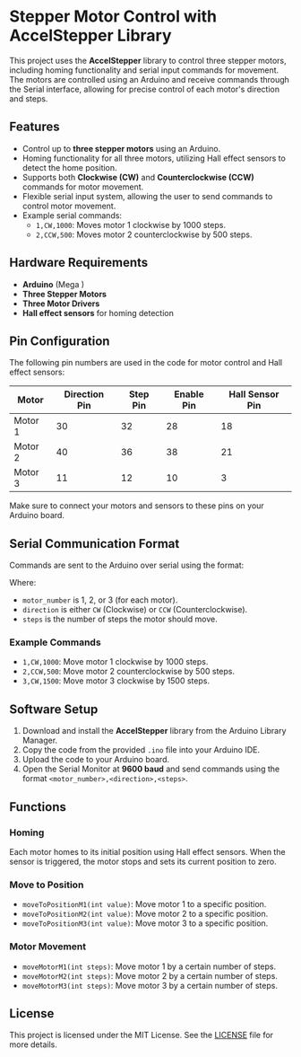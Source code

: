 # Stepper Motor Control with AccelStepper Library

This project uses the **AccelStepper** library to control three stepper motors, including homing functionality and serial input commands for movement. The motors are controlled using an Arduino and receive commands through the Serial interface, allowing for precise control of each motor's direction and steps.

## Features

- Control up to **three stepper motors** using an Arduino.
- Homing functionality for all three motors, utilizing Hall effect sensors to detect the home position.
- Supports both **Clockwise (CW)** and **Counterclockwise (CCW)** commands for motor movement.
- Flexible serial input system, allowing the user to send commands to control motor movement.
- Example serial commands:
  - `1,CW,1000`: Moves motor 1 clockwise by 1000 steps.
  - `2,CCW,500`: Moves motor 2 counterclockwise by 500 steps.

## Hardware Requirements

- **Arduino** (Mega )
- **Three Stepper Motors**
- **Three Motor Drivers** 
- **Hall effect sensors** for homing detection
  
## Pin Configuration

The following pin numbers are used in the code for motor control and Hall effect sensors:

| Motor  | Direction Pin | Step Pin | Enable Pin | Hall Sensor Pin |
|--------|---------------|----------|------------|-----------------|
| Motor 1| 30            | 32       | 28         | 18              |
| Motor 2| 40            | 36       | 38         | 21              |
| Motor 3| 11            | 12       | 10         | 3               |

Make sure to connect your motors and sensors to these pins on your Arduino board.

## Serial Communication Format

Commands are sent to the Arduino over serial using the format:

Where:
- `motor_number` is 1, 2, or 3 (for each motor).
- `direction` is either `CW` (Clockwise) or `CCW` (Counterclockwise).
- `steps` is the number of steps the motor should move.

### Example Commands
- `1,CW,1000`: Move motor 1 clockwise by 1000 steps.
- `2,CCW,500`: Move motor 2 counterclockwise by 500 steps.
- `3,CW,1500`: Move motor 3 clockwise by 1500 steps.

## Software Setup

1. Download and install the **AccelStepper** library from the Arduino Library Manager.
2. Copy the code from the provided `.ino` file into your Arduino IDE.
3. Upload the code to your Arduino board.
4. Open the Serial Monitor at **9600 baud** and send commands using the format `<motor_number>,<direction>,<steps>`.

## Functions

### Homing
Each motor homes to its initial position using Hall effect sensors. When the sensor is triggered, the motor stops and sets its current position to zero.

### Move to Position
- `moveToPositionM1(int value)`: Move motor 1 to a specific position.
- `moveToPositionM2(int value)`: Move motor 2 to a specific position.
- `moveToPositionM3(int value)`: Move motor 3 to a specific position.

### Motor Movement
- `moveMotorM1(int steps)`: Move motor 1 by a certain number of steps.
- `moveMotorM2(int steps)`: Move motor 2 by a certain number of steps.
- `moveMotorM3(int steps)`: Move motor 3 by a certain number of steps.

## License

This project is licensed under the MIT License. See the [LICENSE](LICENSE) file for more details.


